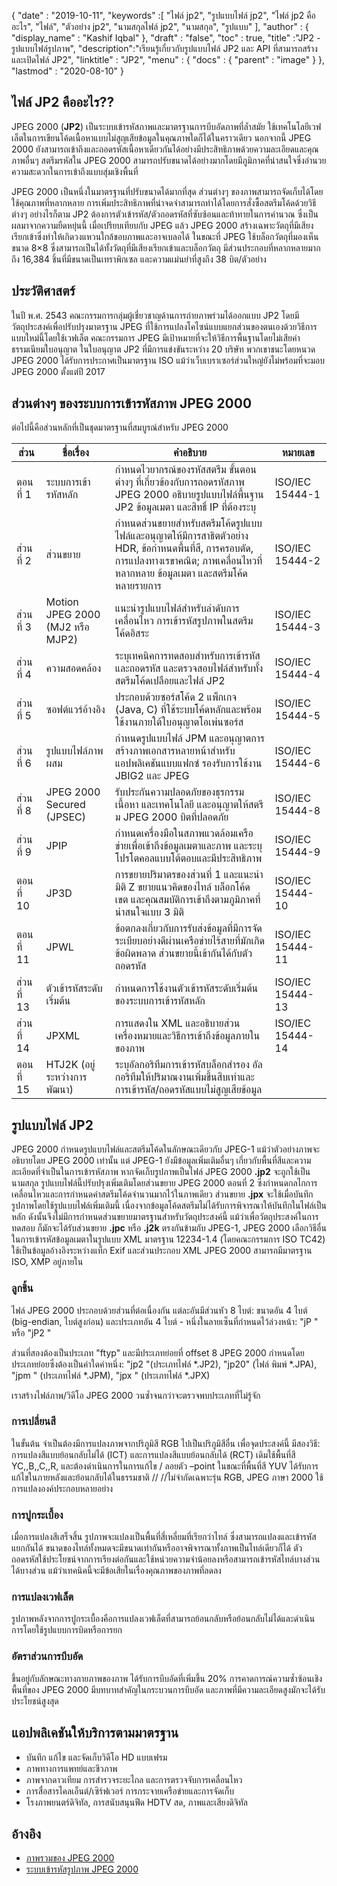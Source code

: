 {
  "date" : "2019-10-11",
  "keywords" :[ "ไฟล์ jp2", "รูปแบบไฟล์ jp2", "ไฟล์ jp2 คืออะไร", "ไฟล์", "ตัวอย่าง jp2", "นามสกุลไฟล์ jp2", "นามสกุล", "รูปแบบ" ],
  "author" : {
    "display_name" : "Kashif Iqbal"
},
  "draft" : "false",
  "toc" : true,
  "title" :"JP2 - รูปแบบไฟล์รูปภาพ",
  "description":"เรียนรู้เกี่ยวกับรูปแบบไฟล์ JP2 และ API ที่สามารถสร้างและเปิดไฟล์ JP2",
  "linktitle" : "JP2",
  "menu" : {
    "docs" : {
      "parent" : "image"
}
},
  "lastmod" : "2020-08-10"
}

## ไฟล์ JP2 คืออะไร?? ##

JPEG 2000 (**JP2**) เป็นระบบเข้ารหัสภาพและมาตรฐานการบีบอัดภาพที่ล้ำสมัย ใช้เทคโนโลยีเวฟเล็ตในการเขียนโค้ดเนื้อหาแบบไม่สูญเสียข้อมูลในคุณภาพใดก็ได้ในคราวเดียว นอกจากนี้ JPEG 2000 ยังสามารถเข้าถึงและถอดรหัสเนื้อหาเดียวกันได้อย่างมีประสิทธิภาพด้วยความละเอียดและคุณภาพอื่นๆ สตรีมรหัสใน JPEG 2000 สามารถปรับขนาดได้อย่างมากโดยมีภูมิภาคที่น่าสนใจซึ่งอำนวยความสะดวกในการเข้าถึงแบบสุ่มเชิงพื้นที่

JPEG 2000 เป็นหนึ่งในมาตรฐานที่ปรับขนาดได้มากที่สุด ส่วนต่างๆ ของภาพสามารถจัดเก็บได้โดยใช้คุณภาพที่หลากหลาย การเพิ่มประสิทธิภาพที่น่าจดจำสามารถทำได้โดยการสั่งซื้อสตรีมโค้ดด้วยวิธีต่างๆ อย่างไรก็ตาม JP2 ต้องการตัวเข้ารหัส/ตัวถอดรหัสที่ซับซ้อนและท้าทายในการคำนวณ ซึ่งเป็นผลมาจากความยืดหยุ่นนี้ เมื่อเปรียบเทียบกับ JPEG แล้ว JPEG 2000 สร้างเฉพาะวัตถุที่มีเสียงเรียกเข้าซึ่งทำให้เกิดวงแหวนใกล้ขอบภาพและอาจเบลอได้ ในขณะที่ JPEG ใช้บล็อกวัตถุที่มองเห็นขนาด 8×8 ซึ่งสามารถเป็นได้ทั้งวัตถุที่มีเสียงเรียกเข้าและบล็อกวัตถุ มีส่วนประกอบที่หลากหลายมากถึง 16,384 ชิ้นที่มีขนาดเป็นเทราพิกเซล และความแม่นยำที่สูงถึง 38 บิต/ตัวอย่าง

## ประวัติศาสตร์ ##

ในปี พ.ศ. 2543 คณะกรรมการกลุ่มผู้เชี่ยวชาญด้านการถ่ายภาพร่วมได้ออกแบบ JP2 โดยมีวัตถุประสงค์เพื่อปรับปรุงมาตรฐาน JPEG ที่ใช้การแปลงโคไซน์แบบแยกส่วนของตนเองด้วยวิธีการแบบใหม่นี้โดยใช้เวฟเล็ต คณะกรรมการ JPEG มีเป้าหมายที่จะให้วิธีการพื้นฐานโดยไม่เสียค่าธรรมเนียมใบอนุญาต ในใบอนุญาต JP2 ที่มีการแข่งขันระหว่าง 20 บริษัท พวกเขาชนะโดยหนวด JPEG 2000 ได้รับการประกาศเป็นมาตรฐาน ISO แม้ว่าเว็บเบราเซอร์ส่วนใหญ่ยังไม่พร้อมที่จะมอบ JPEG 2000 ตั้งแต่ปี 2017

## ส่วนต่างๆ ของระบบการเข้ารหัสภาพ JPEG 2000 ##

ต่อไปนี้คือส่วนหลักที่เป็นชุดมาตรฐานที่สมบูรณ์สำหรับ JPEG 2000


|ส่วน|ชื่อเรื่อง|คำอธิบาย|หมายเลข
---|---|---|---|
|ตอนที่ 1|ระบบการเข้ารหัสหลัก| กำหนดไวยากรณ์ของรหัสสตรีม ขั้นตอนต่างๆ ที่เกี่ยวข้องกับการถอดรหัสภาพ JPEG 2000 อธิบายรูปแบบไฟล์พื้นฐาน JP2 ข้อมูลเมตา และสิทธิ์ IP ที่ต้องระบุ|ISO/IEC 15444-1
|ส่วนที่ 2|ส่วนขยาย|กำหนดส่วนขยายสำหรับสตรีมโค้ดรูปแบบไฟล์และอนุญาตให้มีการสาธิตตัวอย่าง HDR, ข้อกำหนดพื้นที่สี, การครอบตัด, การแปลงทางเรขาคณิต; ภาพเคลื่อนไหวที่หลากหลาย ข้อมูลเมตา และสตรีมโค้ดหลายรายการ|ISO/IEC 15444-2
|ส่วนที่ 3|Motion JPEG 2000 (MJ2 หรือ MJP2)|แนะนำรูปแบบไฟล์สำหรับลำดับการเคลื่อนไหว การเข้ารหัสรูปภาพในสตรีมโค้ดอิสระ|ISO/IEC 15444-3
|ส่วนที่ 4|ความสอดคล้อง|ระบุเทคนิคการทดสอบสำหรับการเข้ารหัสและถอดรหัส และตรวจสอบไฟล์สำหรับทั้งสตรีมโค้ดเปลือยและไฟล์ JP2|ISO/IEC 15444-4
|ส่วนที่ 5|ซอฟต์แวร์อ้างอิง|ประกอบด้วยซอร์สโค้ด 2 แพ็กเกจ (Java, C) ที่ใช้ระบบโค้ดหลักและพร้อมใช้งานภายใต้ใบอนุญาตโอเพ่นซอร์ส|ISO/IEC 15444-5
|ส่วนที่ 6|รูปแบบไฟล์ภาพผสม|กำหนดรูปแบบไฟล์ JPM และอนุญาตการสร้างภาพเอกสารหลายหน้าสำหรับแอปพลิเคชันแบบแฟกซ์ รองรับการใช้งาน JBIG2 และ JPEG|ISO/IEC 15444-6
|ส่วนที่ 8|JPEG 2000 Secured (JPSEC)|รับประกันความปลอดภัยของธุรกรรม เนื้อหา และเทคโนโลยี และอนุญาตให้สตรีม JPEG 2000 บิตที่ปลอดภัย|ISO/IEC 15444-8
|ส่วนที่ 9|JPIP|กำหนดเครื่องมือในสภาพแวดล้อมเครือข่ายเพื่อเข้าถึงข้อมูลเมตาและภาพ และระบุโปรโตคอลแบบโต้ตอบและมีประสิทธิภาพ|ISO/IEC 15444-9
|ตอนที่ 10|JP3D|การขยายปริมาตรของส่วนที่ 1 และแนะนำมิติ Z ขยายแนวคิดของไทล์ บล็อกโค้ด เขต และคุณสมบัติการเข้าถึงตามภูมิภาคที่น่าสนใจแบบ 3 มิติ|ISO/IEC 15444-10
|ตอนที่ 11|JPWL|ข้อตกลงเกี่ยวกับการรับส่งข้อมูลที่มีการจัดระเบียบอย่างดีผ่านเครือข่ายไร้สายที่มักเกิดข้อผิดพลาด ส่วนขยายนี้เข้ากันได้กับตัวถอดรหัส|ISO/IEC 15444-11
|ส่วนที่ 13|ตัวเข้ารหัสระดับเริ่มต้น|กำหนดการใช้งานตัวเข้ารหัสระดับเริ่มต้นของระบบการเข้ารหัสหลัก|ISO/IEC 15444-13
|ส่วนที่ 14|JPXML|การแสดงใน XML และอธิบายส่วนเครื่องหมายและวิธีการเข้าถึงข้อมูลภายในของภาพ|ISO/IEC 15444-14
|ตอนที่ 15|HTJ2K (อยู่ระหว่างการพัฒนา)|ระบุอัลกอริทึมการเข้ารหัสบล็อกสำรอง อัลกอริทึมให้ปริมาณงานเพิ่มขึ้นสิบเท่าและการเข้ารหัส/ถอดรหัสแบบไม่สูญเสียข้อมูล|

## รูปแบบไฟล์ JP2 ##

JPEG 2000 กำหนดรูปแบบไฟล์และสตรีมโค้ดในลักษณะเดียวกับ JPEG-1 แม้ว่าตัวอย่างภาพจะอธิบายโดย JPEG 2000 เท่านั้น แต่ JPEG-1 ยังมีข้อมูลเพิ่มเติมอื่นๆ เกี่ยวกับพื้นที่สีและความละเอียดที่จำเป็นในการเข้ารหัสภาพ หากจัดเก็บรูปภาพเป็นไฟล์ JPEG 2000 **.jp2** จะถูกใช้เป็นนามสกุล รูปแบบไฟล์นี้ปรับปรุงเพิ่มเติมโดยส่วนขยาย JPEG 2000 ตอนที่ 2 ซึ่งกำหนดกลไกการเคลื่อนไหวและการกำหนดค่าสตรีมโค้ดจำนวนมากไว้ในภาพเดียว ส่วนขยาย **.jpx** จะใช้เมื่อบันทึกรูปภาพโดยใช้รูปแบบไฟล์เพิ่มเติมนี้ เนื่องจากข้อมูลโค้ดสตรีมไม่ได้รับการพิจารณาให้บันทึกในไฟล์เป็นหลัก ดังนั้นจึงไม่มีการกำหนดส่วนขยายมาตรฐานสำหรับวัตถุประสงค์นี้ แม้ว่าเพื่อวัตถุประสงค์ในการทดสอบ ก็มักจะได้รับส่วนขยาย **.jpc** หรือ **.j2k** ตรงกันข้ามกับ JPEG-1, JPEG 2000 เลือกวิธีอื่นในการเข้ารหัสข้อมูลเมตาในรูปแบบ XML มาตรฐาน 12234-1.4 (โดยคณะกรรมการ ISO TC42) ใช้เป็นข้อมูลอ้างอิงระหว่างแท็ก Exif และส่วนประกอบ XML JPEG 2000 สามารถมีมาตรฐาน ISO, XMP อยู่ภายใน

### ลูกชิ้น ###
ไฟล์ JPEG 2000 ประกอบด้วยส่วนที่ต่อเนื่องกัน แต่ละอันมีส่วนหัว 8 ไบต์: ขนาดอัน 4 ไบต์ (big-endian, ไบต์สูงก่อน) และประเภทอัน 4 ไบต์ - หนึ่งในลายเซ็นที่กำหนดไว้ล่วงหน้า: "jP " หรือ "jP2 "

ส่วนที่สองต้องเป็นประเภท "ftyp" และมีประเภทย่อยที่ offset 8 JPEG 2000 กำหนดโดยประเภทย่อยซึ่งต้องเป็นค่าใดค่าหนึ่ง: "jp2 "(ประเภทไฟล์ \*.JP2), "jp20" (ไฟล์ พิมพ์ \*.JPA), "jpm " (ประเภทไฟล์ \*.JPM), "jpx " (ประเภทไฟล์ \*.JPX)

เราสร้างไฟล์ภาพ/วิดีโอ JPEG 2000 วนซ้ำจนกว่าจะตรวจพบประเภทที่ไม่รู้จัก

### การเปลี่ยนสี ###

ในขั้นต้น จำเป็นต้องมีการแปลงภาพจากปริภูมิสี RGB ไปเป็นปริภูมิสีอื่น เพื่อจุดประสงค์นี้ มีสองวิธี: การแปลงสีแบบย้อนกลับไม่ได้ (ICT) และการแปลงสีแบบย้อนกลับได้ (RCT) เดิมใช้พื้นที่สี YC,,B,,C,,R, และต้องดำเนินการในการแก้ไข / ลอยตัว –point ในขณะที่พื้นที่สี YUV ได้รับการแก้ไขในภายหลังและย้อนกลับได้ในธรรมชาติ // //ไม่จำกัดเฉพาะรุ่น RGB, JPEG ภาษา 2000 ใช้การแปลงองค์ประกอบหลายอย่าง

### การปูกระเบื้อง ###

เมื่อการแปลงสีเสร็จสิ้น รูปภาพจะแปลงเป็นพื้นที่สี่เหลี่ยมที่เรียกว่าไทล์ ซึ่งสามารถแปลงและเข้ารหัสแยกกันได้ ขนาดของไทล์ทั้งหมดจะมีขนาดเท่ากันหรืออาจพิจารณาทั้งภาพเป็นไทล์เดียวก็ได้ ตัวถอดรหัสใช้ประโยชน์จากการเรียงต่อกันและใช้หน่วยความจำน้อยลงหรือสามารถเข้ารหัสไทล์บางส่วนได้บางส่วน แม้ว่าเทคนิคนี้จะมีข้อเสียในเรื่องคุณภาพของภาพที่ลดลง

### การแปลงเวฟเล็ต ###

รูปภาพหลังจากการปูกระเบื้องคือการแปลงเวฟเล็ตที่สามารถย้อนกลับหรือย้อนกลับไม่ได้และดำเนินการโดยใช้รูปแบบการบิดหรือการยก

### อัตราส่วนการบีบอัด ###

ขึ้นอยู่กับลักษณะทางกายภาพของภาพ ได้รับการบีบอัดที่เพิ่มขึ้น 20% การคาดการณ์ความซ้ำซ้อนเชิงพื้นที่ของ JPEG 2000 มีบทบาทสำคัญในกระบวนการบีบอัด และภาพที่มีความละเอียดสูงมักจะได้รับประโยชน์สูงสุด

## แอปพลิเคชันให้บริการตามมาตรฐาน ##

* บันทึก แก้ไข และจัดเก็บวิดีโอ HD แบบเฟรม
* ภาพทางการแพทย์และชีวภาพ
* ภาพจากดาวเทียม การสำรวจระยะไกล และการตรวจจับการเคลื่อนไหว
* การสื่อสารไคลเอ็นต์/เซิร์ฟเวอร์ การกระจายเครือข่ายและการจัดเก็บ
* โรงภาพยนตร์ดิจิทัล, การสนับสนุนฟีด HDTV สด, ภาพและเสียงดิจิทัล

## อ้างอิง ##

* [ภาพรวมของ JPEG 2000](https://jpeg.org/jpeg2000)
* [ระบบเข้ารหัสรูปภาพ JPEG 2000](https://en.wikipedia.org/wiki/JPEG_2000#JPEG_2000_image_coding_system_-_Parts)

